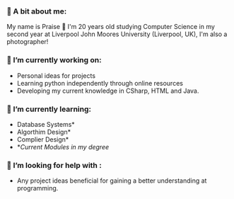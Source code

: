 ### 👋 A bit about me:
My name is Praise 👋 I'm 20 years old studying Computer Science in my second year at Liverpool John Moores University (Liverpool, UK), I'm also a photographer!

### 🔭 I’m currently working on:
- Personal ideas for projects
- Learning python independently through online resources
- Developing my current knowledge in CSharp, HTML and Java.

### 🌱 I’m currently learning:
- Database Systems*
- Algorthim Design*
- Complier Design*
- **Current Modules in my degree*

### 🤔 I’m looking for help with :
- Any project ideas beneficial for gaining a better understanding at programming.

